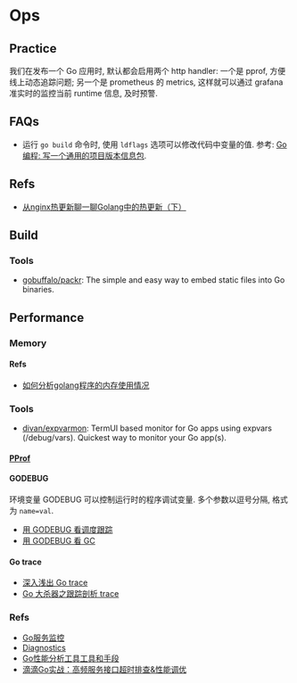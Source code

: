 # Ops

## Practice
我们在发布一个 Go 应用时, 默认都会启用两个 http handler: 一个是 pprof, 方便线上动态追踪问题; 另一个是 prometheus 的 metrics, 这样就可以通过 grafana 准实时的监控当前 runtime 信息, 及时预警.

## FAQs
* 运行 `go build` 命令时, 使用 `ldflags` 选项可以修改代码中变量的值. 参考: [Go 编程: 写一个通用的项目版本信息包](https://www.gitdig.com/go-build-version/).

## Refs
* [从nginx热更新聊一聊Golang中的热更新（下）](https://zhuanlan.zhihu.com/p/59196185)


## Build
### Tools
* [gobuffalo/packr](https://github.com/gobuffalo/packr): The simple and easy way to embed static files into Go binaries.


## Performance
### Memory
#### Refs
* [如何分析golang程序的内存使用情况](https://pengrl.com/p/24169/)

### Tools
* [divan/expvarmon](https://github.com/divan/expvarmon): TermUI based monitor for Go apps using expvars (/debug/vars). Quickest way to monitor your Go app(s).

#### [PProf](pprof.md)

#### GODEBUG
环境变量 GODEBUG 可以控制运行时的程序调试变量. 多个参数以逗号分隔, 格式为 `name=val`.

* [用 GODEBUG 看调度跟踪](https://github.com/eddycjy/blog/blob/master/tools/godebug-sched.md)
* [用 GODEBUG 看 GC](https://github.com/eddycjy/blog/blob/master/tools/godebug-gc.md)

#### Go trace
* [深入浅出 Go trace](https://www.itcodemonkey.com/article/5419.html)
* [Go 大杀器之跟踪剖析 trace](https://github.com/eddycjy/blog/blob/master/tools/go-tool-trace.md)

### Refs
* [Go服务监控](https://www.cnblogs.com/52fhy/p/11828448.html)
* [Diagnostics](https://cyningsun.github.io/07-21-2019/go-diagnostics-cn.html)
* [Go性能分析工具工具和手段](https://colobu.com/2019/05/22/profilinggo/)
* [滴滴Go实战：高频服务接口超时排查&性能调优](https://mp.weixin.qq.com/s/8l2Qf2vozhCcb9AvvJSBYA)